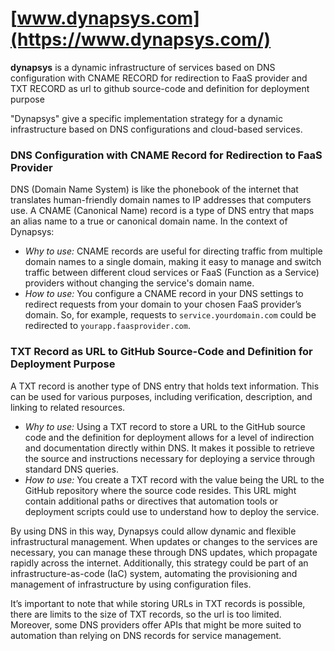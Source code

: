 # [www.dynapsys.com](https://www.dynapsys.com/)

**dynapsys** is a dynamic infrastructure of services based on DNS configuration with CNAME RECORD for redirection to FaaS provider and TXT RECORD as url to github source-code and definition for deployment purpose

"Dynapsys" give a specific implementation strategy for a dynamic infrastructure based on DNS configurations and cloud-based services. 


### DNS Configuration with CNAME Record for Redirection to FaaS Provider

DNS (Domain Name System) is like the phonebook of the internet that translates human-friendly domain names to IP addresses that computers use. A CNAME (Canonical Name) record is a type of DNS entry that maps an alias name to a true or canonical domain name. In the context of Dynapsys:
   - *Why to use:* CNAME records are useful for directing traffic from multiple domain names to a single domain, making it easy to manage and switch traffic between different cloud services or FaaS (Function as a Service) providers without changing the service's domain name.
   - *How to use:* You configure a CNAME record in your DNS settings to redirect requests from your domain to your chosen FaaS provider’s domain. So, for example, requests to `service.yourdomain.com` could be redirected to `yourapp.faasprovider.com`.

### TXT Record as URL to GitHub Source-Code and Definition for Deployment Purpose

A TXT record is another type of DNS entry that holds text information. This can be used for various purposes, including verification, description, and linking to related resources.
   - *Why to use:* Using a TXT record to store a URL to the GitHub source code and the definition for deployment allows for a level of indirection and documentation directly within DNS. It makes it possible to retrieve the source and instructions necessary for deploying a service through standard DNS queries.
   - *How to use:* You create a TXT record with the value being the URL to the GitHub repository where the source code resides. This URL might contain additional paths or directives that automation tools or deployment scripts could use to understand how to deploy the service.


By using DNS in this way, Dynapsys could allow dynamic and flexible infrastructural management. 
When updates or changes to the services are necessary, you can manage these through DNS updates, which propagate rapidly across the internet. 
Additionally, this strategy could be part of an infrastructure-as-code (IaC) system, automating the provisioning and management of infrastructure by using configuration files.

It’s important to note that while storing URLs in TXT records is possible, there are limits to the size of TXT records, so the url is too limited.
Moreover, some DNS providers offer APIs that might be more suited to automation than relying on DNS records for service management.

